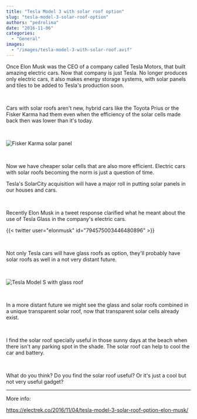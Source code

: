 ```yaml
---
title: "Tesla Model 3 with solar roof option"
slug: "tesla-model-3-solar-roof-option"
authors: "pedrolima"
date: "2016-11-06"
categories:
  - "General"
images:
  - "/images/tesla-model-3-with-solar-roof.avif"
---
```


Once Elon Musk was the CEO of a company called Tesla Motors, that built amazing electric cars. Now that company is just Tesla. No longer produces only electric cars, it also makes energy storage systems, with solar panels and tiles to be added to Tesla's production soon.

 

Cars with solar roofs aren't new, hybrid cars like the Toyota Prius or the Fisker Karma had them even when the efficiency of the solar cells made back then was lower than it's today.

 

![Fisker Karma solar panel](images/fisker-karma-solar-panel.avif)

 

Now we have cheaper solar cells that are also more efficient. Electric cars with solar roofs becoming the norm is just a question of time.

Tesla's SolarCity acquisition will have a major roll in putting solar panels in our houses and cars.

 

Recently Elon Musk in a tweet response clarified what he meant about the use of Tesla Glass in the company's electric cars.

{{< twitter user="elonmusk" id="794575003446480896" >}}

 

Not only Tesla cars will have glass roofs as option, they'll probably have solar roofs as well in a not very distant future.

 

![Tesla Model S with glass roof](images/tesla-model-s-with-glass-roof.avif)

 

In a more distant future we might see the glass and solar roofs combined in a unique transparent solar roof, now that transparent solar cells already exist.

 

I find the solar roof specially useful in those sunny days at the beach when there isn't any parking spot in the shade. The solar roof can help to cool the car and battery.

 

What do you think? Do you find the solar roof useful? Or it's just a cool but not very useful gadget?

---

More info:

https://electrek.co/2016/11/04/tesla-model-3-solar-roof-option-elon-musk/
